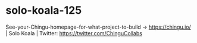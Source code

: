 # solo-koala-125
See-your-Chingu-homepage-for-what-project-to-build -> https://chingu.io/ | Solo Koala | Twitter: https://twitter.com/ChinguCollabs
